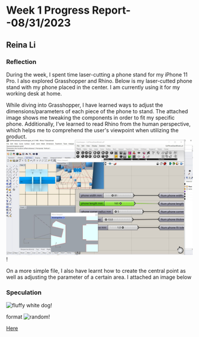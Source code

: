 # Week 1 Progress Report- -08/31/2023

## Reina Li

### Reflection
During the week, I spent time laser-cutting a phone stand for my iPhone 11 Pro. I also explored Grasshopper and Rhino. Below is my laser-cutted phone stand with my phone placed in the center. I am currently using it for my working desk at home.


While diving into Grasshopper, I have learned ways to adjust the dimensions/parameters of each piece of the phone to stand. The attached image shows me tweaking the components in order to fit my specific phone. Additionally, I’ve learned to read Rhino from the human perspective, which helps me to comprehend the user's viewpoint when utilizing the product.  
![random](https://github.com/Berkeley-MDes/tdf-fa23-reinali/blob/main/weekly-reports/rhino%20clipp.JPG)!

On a more simple file, I also  have learnt how to create the central point as well as adjusting the parameter of a certain area. I attached an image below

### Speculation
![fluffy white dog](https://hips.hearstapps.com/hmg-prod/images/small-white-dog-breeds-cover-1560293099.jpg)!

format
![random](https://github.com/Berkeley-MDes/tdf-fa23-reinali/blob/main/weekly-reports/000009460002.jpg)!

[Here](https://docs.google.com/document/d/1uIl2xj9u5BiCTGg8XqEVe6quBKBqfSCKMY8X8kfJCpU/edit) 
